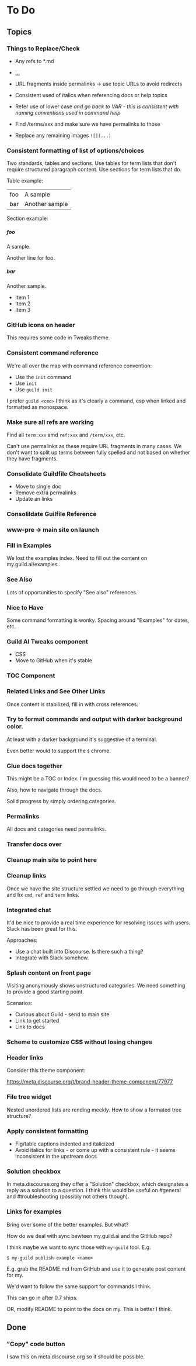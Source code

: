 # To Do

## Topics

### Things to Replace/Check


- Any refs to *.md
- [...](xxx:yyy)

- URL fragments inside permalinks -> use topic URLs to avoid redirects
- Consistent used of italics when referencing docs or help topics
- Refer use of lower case <var> and go back to VAR - this is consistent with
  naming conventions used in command help
- Find /terms/xxx and make sure we have permalinks to those
- Replace any remaining images `![](...)`

### Consistent formatting of list of options/choices

Two standards, tables and sections. Use tables for term lists that
don't require structured paragraph content. Use sections for term
lists that do.

Table example:

|     |                |
|-----|----------------|
| foo | A sample       |
| bar | Another sample |

Section example:

##### foo

A sample.

Another line for foo.

##### bar

Another sample.

- Item 1
- Item 2
- Item 3

### GitHub icons on header

This requires some code in Tweaks theme.

### Consistent command reference

We're all over the map with command reference convention:

- Use the `init` command
- Use `init`
- Use `guild init`

I prefer `guild <cmd>` I think as it's clearly a command, esp when
linked and formatted as monospace.

### Make sure all refs are working

Find all `term:xxx` amd `ref:xxx` and `/term/xxx`, etc.

Can't use permalinks as these require URL fragments in many cases. We
don't want to split up terms between fully spelled and not based on
whether they have fragments.

### Consolidate Guildfile Cheatsheets

- Move to single doc
- Remove extra permalinks
- Update an links

### Consolildate Guilfile Reference
### www-pre -> main site on launch
### Fill in Examples

We lost the examples index. Need to fill out the content on my.guild.ai/examples.

### See Also

Lots of opportunities to specify "See also" references.

### Nice to Have

Some command formatting is wonky. Spacing around "Examples" for dates,
etc.

### Guild AI Tweaks component

- CSS
- Move to GitHub when it's stable

### TOC Component
### Related Links and See Other Links

Once content is stabilized, fill in with cross references.

### Try to format commands and output with darker background color.

At least with a darker background it's suggestive of a terminal.

Even better would to support the `$` chrome.

### Glue docs together

This might be a TOC or Index. I'm guessing this would need to be a
banner?

Also, how to navigate through the docs.

Solid progress by simply ordering categories.

### Permalinks

All docs and categories need permalinks.

### Transfer docs over
### Cleanup main site to point here
### Cleanup links

Once we have the site structure settled we need to go through
everything and fix `cmd`, `ref` and `term` links.

### Integrated chat

It'd be nice to provide a real time experience for resolving issues
with users. Slack has been great for this.

Approaches:

- Use a chat built into Discourse. Is there such a thing?
- Integrate with Slack somehow.

### Splash content on front page

Visiting anonymously shows unstructured categories. We need something
to provide a good starting point.

Scenarios:

- Curious about Guild - send to main site
- Link to get started
- Link to docs

### Scheme to customize CSS without losing changes
### Header links

Consider this theme component:

https://meta.discourse.org/t/brand-header-theme-component/77977

### File tree widget

Nested unordered lists are rending meekly. How to show a formated tree
structure?

### Apply consistent formatting

- Fig/table captions indented and italicized
- Avoid italics for links - or come up with a consistent rule - it
  seems inconsistent in the upstream docs

### Solution checkbox

In meta.discourse.org they offer a "Solution" checkbox, which
designates a reply as a solution to a question. I think this would be
useful on #general and #troubleshooting (possibly not others though).

### Links for examples

Bring over some of the better examples. But what?

How do we deal with sync bewteen my.guild.ai and the GitHub repo?

I think maybe we want to sync those with `my-guild` tool. E.g.

    $ my-guild publish-example <name>

E.g. grab the README.md from GitHub and use it to generate post
content for my.

We'd want to follow the same support for commands I think.

This can go in after 0.7 ships.

OR, modify README to point to the docs on my. This is better I think.


## Done

### "Copy" code button

I saw this on meta.discourse.org so it should be possible.
